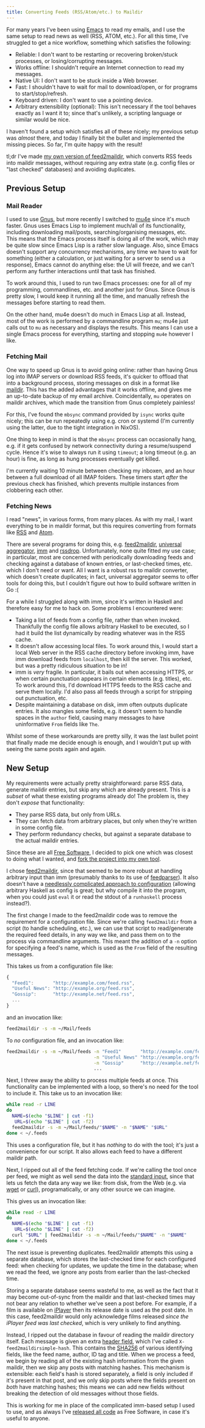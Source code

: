 ```yaml
---
title: Converting Feeds (RSS/Atom/etc.) to Maildir
---
```


For many years I've been using [Emacs](https://www.gnu.org/software/emacs) to
read my emails, and I use the same setup to read news as well (RSS, ATOM, etc.).
For all this time, I've struggled to get a nice workflow, something which
satisfies the following:

 - Reliable: I don't want to be restarting or recovering broken/stuck processes,
   or losing/corrupting messages.
 - Works offline: I shouldn't require an Internet connection to read my
   messages.
 - Native UI: I don't want to be stuck inside a Web browser.
 - Fast: I shouldn't have to wait for mail to download/open, or for programs to
   start/stop/refresh.
 - Keyboard driven: I don't want to use a pointing device.
 - Arbitrary extensibility (optional): This isn't necessary if the tool behaves
   exactly as I want it to; since that's unlikely, a scripting language or
   similar would be nice.

I haven't found a setup which satisfies all of these nicely; my previous setup
was *almost* there, and today I finally bit the bullet and implemented the
missing pieces. So far, I'm quite happy with the result!

tl;dr I've made
[my own version of feed2maildir](https://github.com/Warbo/feed2maildir), which
converts RSS feeds into maildir messages, without requiring any extra state
(e.g. config files or "last checked" databases) and avoiding duplicates.

## Previous Setup ##

### Mail Reader ###

I used to use [Gnus](https://www.emacswiki.org/emacs/GnusTutorial), but more
recently I switched to [mu4e](https://www.emacswiki.org/emacs/mu4e) since it's
*much* faster. Gnus uses Emacs Lisp to implement much/all of its functionality,
including downloading mail/posts, searching/organising messages, etc. This means
that the Emacs process itself is doing all of the work, which may be quite slow
since Emacs Lisp is a rather slow language. Also, since Emacs doesn't support
any concurrency mechanisms, any time we have to wait for something (either a
calculation, or just waiting for a server to send us a response), Emacs cannot
do anything else: the UI will freeze, and we can't perform any further
interactions until that task has finished.

To work around this, I used to run two Emacs processes: one for all of my
programming, commandlines, etc. and another just for Gnus. Since Gnus is pretty
slow, I would keep it running all the time, and manually refresh the messages
before starting to read them.

On the other hand, mu4e doesn't do much in Emacs Lisp at all. Instead, most of
the work is performed by a commandline program `mu`; mu4e just calls out to `mu`
as necessary and displays the results. This means I can use a single Emacs
process for everything, starting and stopping `mu4e` however I like.

### Fetching Mail ###

One way to speed up Gnus is to avoid going online: rather than having Gnus log
into IMAP servers or download RSS feeds, it's quicker to offload that into a
background process, storing messages on disk in a format like
[maildir](https://en.wikipedia.org/wiki/Maildir). This has the added advantages
that it works offline, and gives me an up-to-date backup of my email archive.
Coincidentally, `mu` operates on maildir archives, which made the transition
from Gnus completely painless!

For this, I've found the `mbsync` command provided by `isync` works quite
nicely; this can be run repeatedly using e.g. cron or systemd (I'm currently
using the latter, due to the tight integration in NixOS).

One thing to keep in mind is that the `mbsync` process can occasionally hang,
e.g. if it gets confused by network connectivity during a resume/suspend cycle.
Hence it's wise to always run it using `timeout`; a long timeout (e.g. an hour)
is fine, as long as hung processes eventually get killed.

I'm currently waiting 10 minute between checking my inboxen, and an hour between
a full download of all IMAP folders. These timers start *after* the previous
check has finished, which prevents multiple instances from clobbering each
other.

### Fetching News ###

I read "news", in various forms, from many places. As with my mail, I want
everything to be in maildir format, but this requires converting from formats
like [RSS](https://en.wikipedia.org/wiki/RSS) and
[Atom](https://en.wikipedia.org/wiki/Atom_(standard)).

There are several programs for doing this, e.g.
[feed2maildir](https://github.com/sulami/feed2maildir),
[universal aggregator](https://github.com/sloonz/ua),
[imm](https://github.com/k0ral/imm) and
[rssdrop](http://search.cpan.org/~acg/rssdrop-0.2/rssdrop). Unfortunately, none
quite fitted my use case; in particular, most are concerned with periodically
downloading feeds and checking against a database of known entries, or
last-checked times, etc. which I don't need or want. All I want is a robust rss
to maildir converter, which doesn't create duplicates; in fact, universal
aggregator seems to offer tools for doing this, but I couldn't figure out how to
build software written in Go :(

For a while I struggled along with imm, since it's written in Haskell and
therefore easy for me to hack on. Some problems I encountered were:

 - Taking a list of feeds from a config file, rather than when invoked.
   Thankfully the config file allows arbitrary Haskell to be executed, so I had
   it build the list dynamically by reading whatever was in the RSS cache.
 - It doesn't allow accessing local files. To work around this, I would start a
   local Web server in the RSS cache directory before invoking imm, have imm
   download feeds from `localhost`, then kill the server. This worked, but was a
   pretty ridiculous situation to be in!
 - imm is *very* fragile. In particular, it bails out when accessing HTTPS, or
   when certain punctuation appears in certain elements (e.g. titles), etc. To
   work around this, I'd download HTTPS feeds to the RSS cache and serve them
   locally. I'd also pass all feeds through a script for stripping out
   punctuation, etc.
 - Despite maintaining a database on disk, imm often outputs duplicate entries.
   It also mangles some fields, e.g. it doesn't seem to handle spaces in the
   `author` field, causing many messages to have uninformative `From` fields
   like `The`.

Whilst some of these workarounds are pretty silly, it was the last bullet point
that finally made me decide enough is enough, and I wouldn't put up with seeing
the same posts again and again.

## New Setup ##

My requirements were actually pretty straightforward: parse RSS data, generate
maildir entries, but skip any which are already present. This is a *subset* of
what these existing programs already do! The problem is, they don't *expose*
that functionality:

 - They parse RSS data, but only from URLs.
 - They can fetch data from arbitrary places, but only when they're written in
   some config file.
 - They perform redundancy checks, but against a separate database to the actual
   maildir entries.

Since these are all
[Free Software](https://www.gnu.org/philosophy/free-sw.en.html), I decided to
pick one which was closest to doing what I wanted, and [fork the project into my
own tool](/projects/repos/feed2maildir.html).

I chose [feed2maildir](https://github.com/sulami/feed2maildir), since that
seemed to be more robust at handling arbitrary input than imm (presumably thanks
to its use of [feedparser](https://pythonhosted.org/feedparser/)). It also
doesn't have a [needlessly complicated approach to
configuration](https://hackage.haskell.org/package/dyre) (allowing
arbitrary Haskell as config is great; but why compile it into the program, when
you could just `eval` it or read the stdout of a `runhaskell` process instead?).

The first change I made to the feed2maildir code was to remove the requirement
for a configuration file. Since we're calling `feed2maildir` from a script (to
handle scheduling, etc.), we can use that script to read/generate the required
feed details, in any way we like, and pass them on to the process via
commandline arguments. This meant the addition of a `-n` option for specifying
a feed's name, which is used as the `From` field of the resulting messages.

This takes us from a configuration file like:

```javascript
{
  "Feed1":       "http://example.com/feed.rss",
  "Useful News": "http://example.org/feed.rss",
  "Gossip":      "http://example.net/feed.rss",
  ...
}
```

and an invocation like:

```bash
feed2maildir -s -m ~/Mail/feeds
```

To *no* configuration file, and an invocation like:

```bash
feed2maildir -s -m ~/Mail/feeds -n "Feed1"       "http://example.com/feed.rss" \
                                -n "Useful News" "http://example.org/feed.rss" \
                                -n "Gossip"      "http://example.net/feed.rss" \
                                ...
```

Next, I threw away the ability to process multiple feeds at once. This
functionality can be implemented with a loop, so there's no need for the tool to
include it. This take us to an invocation like:

```bash
while read -r LINE
do
  NAME=$(echo "$LINE" | cut -f1)
   URL=$(echo "$LINE" | cut -f2)
  feed2maildir -s -m ~/Mail/feeds/"$NAME" -n "$NAME" "$URL"
done < ~/.feeds
```

This uses a configuration file, but it has *nothing* to do with the tool; it's
just a convenience for our script. It also allows each feed to have a different
maildir path.

Next, I ripped out all of the feed fetching code. If we're calling the tool once
per feed, we might as well send the data into the
[standard input](https://en.wikipedia.org/wiki/Standard_streams), since that
lets us fetch the data any way we like: from disk, from the Web (e.g. via
[wget](https://www.gnu.org/software/wget/) or [curl](https://curl.haxx.se/)),
programatically, or any other source we can imagine.

This gives us an invocation like:

```bash
while read -r LINE
do
  NAME=$(echo "$LINE" | cut -f1)
   URL=$(echo "$LINE" | cut -f2)
  curl "$URL" | feed2maildir -s -m ~/Mail/feeds/"$NAME" -n "$NAME"
done < ~/.feeds
```

The next issue is preventing duplicates. feed2maildir attempts this using a
separate database, which stores the last-checked time for each configured feed:
when checking for updates, we update the time in the database; when we read the
feed, we ignore any posts from earlier than the last-checked time.

Storing a separate database seems wasteful to me, as well as the fact that it
may become out-of-sync from the maildir and that last-checked times may not bear
any relation to whether we've seen a post before. For example, if a film is
available on
[iPlayer](http://www.infradead.org/get_iplayer/html/get_iplayer.html) then its
release date is used as the post date. In this case, feed2maildir would only
acknowledge films released *since the iPlayer feed was last checked*, which is
very unlikely to find anything.

Instead, I ripped out the database in favour of reading the maildir directory
itself. Each message is given an extra
[header field](https://en.wikipedia.org/wiki/Email#Message_header), which I've
called `X-feed2maildirsimple-hash`. This contains the
[SHA256](https://en.wikipedia.org/wiki/SHA-2) of various identifying fields,
like the feed name, author, ID tag and title. When we process a feed, we begin
by reading all of the existing hash information from the given maildir, then we
skip any posts with matching hashes. This mechanism is extensible: each field's
hash is stored separately, a field is only included if it's present in that
post, and we only skip posts where the fields present on *both* have matching
hashes; this means we can add new fields without breaking the detection of old
messages without those fields.

This is working for me in place of the complicated imm-based setup I used to
use, and as always I've
[released all code](/projects/repos/feed2maildir.html) as
Free Software, in case it's useful to anyone.
